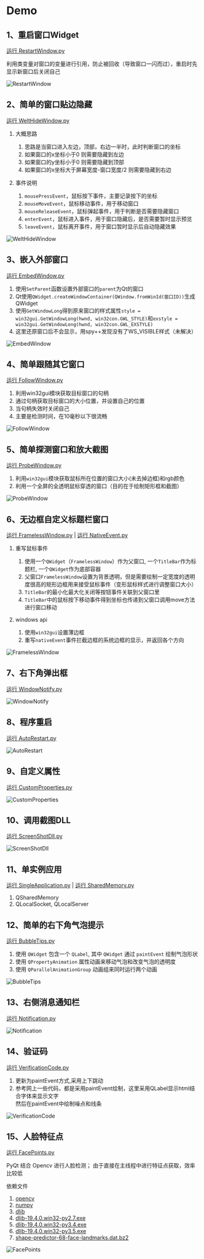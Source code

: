 # Demo

## 1、重启窗口Widget
[运行 RestartWindow.py](RestartWindow.py)

利用类变量对窗口的变量进行引用，防止被回收（导致窗口一闪而过），重启时先显示新窗口后关闭自己

![RestartWindow](ScreenShot/RestartWindow.gif)

## 2、简单的窗口贴边隐藏
[运行 WeltHideWindow.py](WeltHideWindow.py)

1. 大概思路
    1. 思路是当窗口进入左边，顶部，右边一半时，此时判断窗口的坐标
    1. 如果窗口的x坐标小于0 则需要隐藏到左边
    1. 如果窗口的y坐标小于0 则需要隐藏到顶部
    1. 如果窗口的x坐标大于屏幕宽度-窗口宽度/2 则需要隐藏到右边

2. 事件说明
    1. `mousePressEvent`，鼠标按下事件，主要记录按下的坐标
    1. `mouseMoveEvent`，鼠标移动事件，用于移动窗口
    1. `mouseReleaseEvent`，鼠标弹起事件，用于判断是否需要隐藏窗口
    1. `enterEvent`，鼠标进入事件，用于窗口隐藏后，是否需要暂时显示预览
    1. `leaveEvent`，鼠标离开事件，用于窗口暂时显示后自动隐藏效果

![WeltHideWindow](ScreenShot/WeltHideWindow.gif)

## 3、嵌入外部窗口
[运行 EmbedWindow.py](EmbedWindow.py)

1. 使用`SetParent`函数设置外部窗口的`parent`为Qt的窗口
1. Qt使用`QWidget.createWindowContainer(QWindow.fromWinId(窗口ID))`生成QWidget
1. 使用`GetWindowLong`得到原来窗口的样式属性`style = win32gui.GetWindowLong(hwnd, win32con.GWL_STYLE)`和`exstyle = win32gui.GetWindowLong(hwnd, win32con.GWL_EXSTYLE)`
1. 这里还原窗口后不会显示，用spy++发现没有了WS_VISIBLE样式（未解决）

![EmbedWindow](ScreenShot/EmbedWindow.gif)


## 4、简单跟随其它窗口
[运行 FollowWindow.py](FollowWindow.py)

1. 利用win32gui模块获取目标窗口的句柄
1. 通过句柄获取目标窗口的大小位置，并设置自己的位置
1. 当句柄失效时关闭自己
1. 主要是检测时间，在10毫秒以下很流畅

![FollowWindow](ScreenShot/FollowWindow.gif)


## 5、简单探测窗口和放大截图
[运行 ProbeWindow.py](ProbeWindow.py)

1. 利用`win32gui`模块获取鼠标所在位置的窗口大小(未去掉边框)和rgb颜色
1. 利用一个全屏的全透明鼠标穿透的窗口（目的在于绘制矩形框和截图）

![ProbeWindow](ScreenShot/ProbeWindow.gif)


## 6、无边框自定义标题栏窗口
[运行 FramelessWindow.py](FramelessWindow.py) | [运行 NativeEvent.py](NativeEvent.py)

1. 重写鼠标事件

    1. 使用一个`QWidget`（`FramelessWindow`）作为父窗口, 一个`TitleBar`作为标题栏, 一个`QWidget`作为底部容器
    1. 父窗口`FramelessWindow`设置为背景透明，但是需要绘制一定宽度的透明度很高的矩形边框用来接受鼠标事件（变形鼠标样式进行调整窗口大小）
    1. `TitleBar`的最小化最大化关闭等按钮事件关联到父窗口里
    1. `TitleBar`中的鼠标按下移动事件得到坐标也传递到父窗口调用move方法进行窗口移动

2. windows api

    1. 使用`win32gui`设置薄边框
    1. 重写`nativeEvent`事件拦截边框的系统边框的显示，并返回各个方向

![FramelessWindow](ScreenShot/FramelessWindow.gif)

## 7、右下角弹出框
[运行 WindowNotify.py](WindowNotify.py)

![WindowNotify](ScreenShot/WindowNotify.gif)

## 8、程序重启
[运行 AutoRestart.py](AutoRestart.py)

![AutoRestart](ScreenShot/AutoRestart.png)

## 9、自定义属性
[运行 CustomProperties.py](CustomProperties.py)

![CustomProperties](ScreenShot/CustomProperties.png)

## 10、调用截图DLL
[运行 ScreenShotDll.py](ScreenShotDll.py)

![ScreenShotDll](ScreenShot/ScreenShotDll.gif)

## 11、单实例应用
[运行 SingleApplication.py](SingleApplication.py) | [运行 SharedMemory.py](SharedMemory.py)

1. QSharedMemory
2. QLocalSocket, QLocalServer

## 12、简单的右下角气泡提示
[运行 BubbleTips.py](BubbleTips.py)

1. 使用 `QWidget` 包含一个 `QLabel`, 其中 `QWidget` 通过 `paintEvent` 绘制气泡形状
2. 使用 `QPropertyAnimation` 属性动画来移动气泡和改变气泡的透明度
3. 使用 `QParallelAnimationGroup` 动画组来同时运行两个动画

![BubbleTips](ScreenShot/BubbleTips.gif)

## 13、右侧消息通知栏
[运行 Notification.py](Notification.py)

![Notification](ScreenShot/Notification.gif)

## 14、验证码
[运行 VerificationCode.py](VerificationCode.py)

1. 更新为paintEvent方式,采用上下跳动
2. 参考网上一些代码，都是采用paintEvent绘制，这里采用QLabel显示html结合字体来显示文字<br />
然后在paintEvent中绘制噪点和线条

![VerificationCode](ScreenShot/VerificationCode.gif)

## 15、人脸特征点
[运行 FacePoints.py](FacePoints.py)

PyQt 结合 Opencv 进行人脸检测；
由于直接在主线程中进行特征点获取，效率比较低

 依赖文件
 
1. [opencv](https://www.lfd.uci.edu/~gohlke/pythonlibs/#opencv)
2. [numpy](https://www.lfd.uci.edu/~gohlke/pythonlibs/#numpy)
3. [dlib](http://dlib.net/)
  1. [dlib-19.4.0.win32-py2.7.exe](dist/dlib-19.4.0.win32-py2.7.exe)
  2. [dlib-19.4.0.win32-py3.4.exe](dist/dlib-19.4.0.win32-py3.4.exe)
  3. [dlib-19.4.0.win32-py3.5.exe](dist/dlib-19.4.0.win32-py3.5.exe)
4. [shape-predictor-68-face-landmarks.dat.bz2](http://dlib.net/files/shape_predictor_68_face_landmarks.dat.bz2)

![FacePoints](ScreenShot/FacePoints.png)